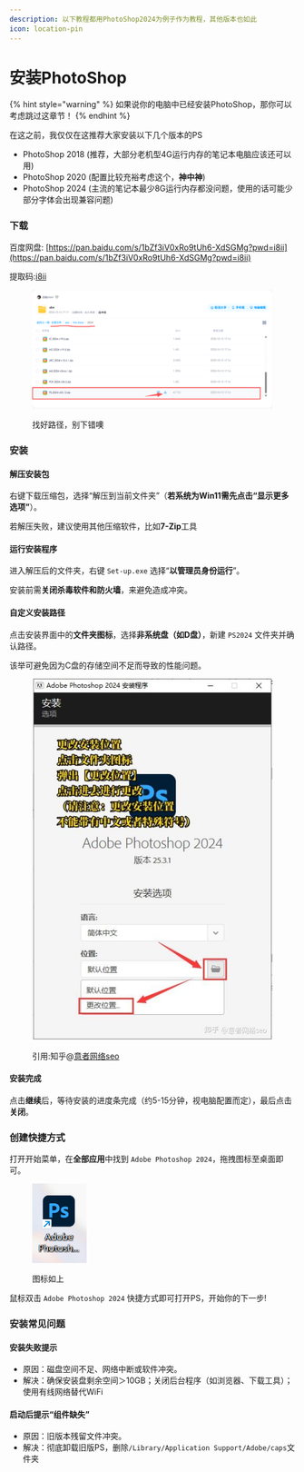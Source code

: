 ```yaml
---
description: 以下教程都用PhotoShop2024为例子作为教程，其他版本也如此
icon: location-pin
---
```


# 安装PhotoShop

{% hint style="warning" %}
如果说你的电脑中已经安装PhotoShop，那你可以考虑跳过这章节！
{% endhint %}

在这之前，我仅仅在这推荐大家安装以下几个版本的PS

* PhotoShop 2018 (推荐，大部分老机型4G运行内存的笔记本电脑应该还可以用)
* PhotoShop 2020 (配置比较充裕考虑这个，**神中神**)
* PhotoShop 2024 (主流的笔记本最少8G运行内存都没问题，使用的话可能少部分字体会出现兼容问题)

### 下载

百度网盘: [https://pan.baidu.com/s/1bZf3iV0xRo9tUh6-XdSGMg?pwd=i8ii](https://pan.baidu.com/s/1bZf3iV0xRo9tUh6-XdSGMg?pwd=i8ii)

提取码:[i8ii](https://pan.baidu.com/s/1bZf3iV0xRo9tUh6-XdSGMg?pwd=i8ii)

<figure><img src="../.gitbook/assets/image (1).png" alt="找好路径"><figcaption><p>找好路径，别下错噢</p></figcaption></figure>

### 安装

#### 解压安装包

右键下载压缩包，选择“解压到当前文件夹”（**若系统为Win11需先点击“显示更多选项”**）。

若解压失败，建议使用其他压缩软件，比如**7-Zip**工具

#### 运行安装程序

进入解压后的文件夹，右键 `Set-up.exe` 选择“**以管理员身份运行**”。

安装前需**关闭杀毒软件和防火墙**，来避免造成冲突。

#### 自定义安装路径

点击安装界面中的**文件夹图标**，选择**非系统盘（如D盘）**，新建 `PS2024`  文件夹并确认路径。

该举可避免因为C盘的存储空间不足而导致的性能问题。

<figure><img src="../.gitbook/assets/v2-861de076ae169b7907e8edc5de04e86d_r.jpg" alt=""><figcaption><p>引用:知乎@<a href="https://www.zhihu.com/people/zhi-chi-tian-ya-65-87-35">意者网络seo</a></p></figcaption></figure>

#### 安装完成

点击**继续**后，等待安装的进度条完成（约5-15分钟，视电脑配置而定），最后点击**关闭**。

### 创建快捷方式

打开开始菜单，在**全部应用**中找到 `Adobe Photoshop 2024`，拖拽图标至桌面即可。

<figure><img src="../.gitbook/assets/image (3).png" alt=""><figcaption><p>图标如上</p></figcaption></figure>

鼠标双击  `Adobe Photoshop 2024` 快捷方式即可打开PS，开始你的下一步!

### 安装常见问题 <a href="#h_31345385973_2" id="h_31345385973_2"></a>

#### **安装失败提示**

* 原因：磁盘空间不足、网络中断或软件冲突。
* 解决：确保安装盘剩余空间＞10GB；关闭后台程序（如浏览器、下载工具）；使用有线网络替代WiFi

#### 启动后提示“组件缺失”

* 原因：旧版本残留文件冲突。
* 解决：彻底卸载旧版PS，删除`/Library/Application Support/Adobe/caps`文件夹

